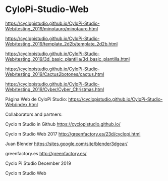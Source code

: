 # CyloPi-Studio-Web
https://cyclopistudio.github.io/CyloPi-Studio-Web/testing_2019/minotauro/minotauro.html


https://cyclopistudio.github.io/CyloPi-Studio-Web/testing_2019/template_2d2b/template_2d2b.html


https://cyclopistudio.github.io/CyloPi-Studio-Web/testing_2019/3d_basic_plantilla/3d_basic_plantilla.html



https://cyclopistudio.github.io/CyloPi-Studio-Web/testing_2019/Cactus2botones/cactus.html


https://cyclopistudio.github.io/CyloPi-Studio-Web/testing_2019/Cyber/Cyber_Christmas.html



Página Web de  CyloPi Studio:
https://cyclopistudio.github.io/CyloPi-Studio-Web/index.html

Collaborators and partners:

Cyclo π Studio in Github https://cyclopistudio.github.io/

Cyclo π Studio Web 2017  http://greenfactory.es/23d/cyclopi.html

Juan Blender  https://sites.google.com/site/blender3dgear/

greenfactory.es http://greenfactory.es/



Cyclo Pi Studio December 2019

Cyclo π Studio Web
